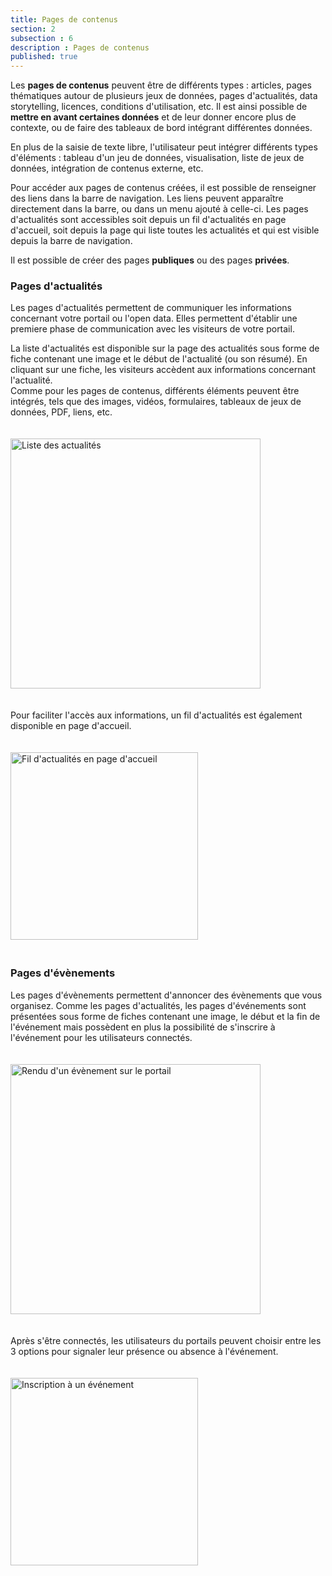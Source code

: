 ```yaml
---
title: Pages de contenus
section: 2
subsection : 6
description : Pages de contenus
published: true
---
```


Les **pages de contenus** peuvent être de différents types&nbsp;: articles, pages thématiques autour de plusieurs jeux de données, pages d'actualités, data storytelling, licences, conditions d'utilisation, etc.  Il est ainsi possible de **mettre en avant certaines données** et de leur donner encore plus de contexte, ou de faire des tableaux de bord intégrant différentes données.

En plus de la saisie de texte libre, l'utilisateur peut intégrer différents types d'éléments&nbsp;: tableau d'un jeu de données, visualisation, liste de jeux de données, intégration de contenus externe, etc.

Pour accéder aux pages de contenus créées, il est possible de renseigner des liens dans la barre de navigation. Les liens peuvent apparaître directement dans la barre, ou dans un menu ajouté à celle-ci. Les pages d'actualités sont accessibles soit depuis un fil d'actualités en page d'accueil, soit depuis la page qui liste toutes les actualités et qui est visible depuis la barre de navigation.

Il est possible de créer des pages **publiques** ou des pages **privées**.

### Pages d'actualités

Les pages d'actualités permettent de communiquer les informations concernant votre portail ou l'open&nbsp;data. Elles permettent d'établir une premiere phase de communication avec les visiteurs de votre portail.  

La liste d'actualités est disponible sur la page des actualités sous forme de fiche contenant une image et le début de l'actualité (ou son résumé). En cliquant sur une fiche, les visiteurs accèdent aux informations concernant l'actualité.  
Comme pour les pages de contenus, différents éléments peuvent être intégrés, tels que des images, vidéos, formulaires, tableaux de jeux de données, PDF, liens, etc.

<img src="./images/functional-presentation/actu.jpg"
     height="400" style="margin:20px auto;" alt="Liste des actualités" />

Pour faciliter l'accès aux informations, un fil d'actualités est également disponible en page d'accueil.

<img src="./images/functional-presentation/fil.jpg"
     height="300" style="margin:20px auto;" alt="Fil d'actualités en page d'accueil" />


### Pages d'évènements

Les pages d'évènements permettent d'annoncer des évènements que vous organisez. Comme les pages d'actualités, les pages d'événements sont présentées sous forme de fiches contenant une image, le début et la fin de l'événement mais possèdent en plus la possibilité de s'inscrire à l'événement pour les utilisateurs connectés.

<img src="./images/functional-presentation/page-event.jpg"
     height="400" style="margin:20px auto;" alt="Rendu d'un évènement sur le portail" />

Après s'être connectés, les utilisateurs du portails peuvent choisir entre les 3 options pour signaler leur présence ou absence à l'événement.

<img src="./images/functional-presentation/page-event-inscription.jpg"
     height="300" style="margin:20px auto;" alt="Inscription à un événement" />

